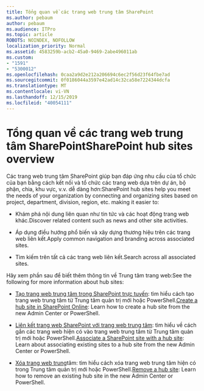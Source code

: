 ```yaml
---
title: Tổng quan về các trang web trung tâm SharePoint
ms.author: pebaum
author: pebaum
ms.audience: ITPro
ms.topic: article
ROBOTS: NOINDEX, NOFOLLOW
localization_priority: Normal
ms.assetid: 4583259b-acb2-45a0-9469-2abe496011ab
ms.custom:
- "1591"
- "5300012"
ms.openlocfilehash: 0caa2a9d2e212a206694c6ec2f56d23f64fbe7ad
ms.sourcegitcommit: 0f0186044a3597e42ad14c32ca58e7224344dcfa
ms.translationtype: MT
ms.contentlocale: vi-VN
ms.lasthandoff: 12/15/2019
ms.locfileid: "40054111"
---
```

# <a name="sharepoint-hub-sites-overview"></a><span data-ttu-id="7e86c-102">Tổng quan về các trang web trung tâm SharePoint</span><span class="sxs-lookup"><span data-stu-id="7e86c-102">SharePoint hub sites overview</span></span>

<span data-ttu-id="7e86c-103">Các trang web trung tâm SharePoint giúp bạn đáp ứng nhu cầu của tổ chức của bạn bằng cách kết nối và tổ chức các trang web dựa trên dự án, bộ phận, chia, khu vực, v.v. dễ dàng hơn:</span><span class="sxs-lookup"><span data-stu-id="7e86c-103">SharePoint hub sites help you meet the needs of your organization by connecting and organizing sites based on project, department, division, region, etc. making it easier to:</span></span>

- <span data-ttu-id="7e86c-104">Khám phá nội dung liên quan như tin tức và các hoạt động trang web khác.</span><span class="sxs-lookup"><span data-stu-id="7e86c-104">Discover related content such as news and other site activities.</span></span>

- <span data-ttu-id="7e86c-105">Áp dụng điều hướng phổ biến và xây dựng thương hiệu trên các trang web liên kết.</span><span class="sxs-lookup"><span data-stu-id="7e86c-105">Apply common navigation and branding across associated sites.</span></span> 

- <span data-ttu-id="7e86c-106">Tìm kiếm trên tất cả các trang web liên kết.</span><span class="sxs-lookup"><span data-stu-id="7e86c-106">Search across all associated sites.</span></span>

<span data-ttu-id="7e86c-107">Hãy xem phần sau để biết thêm thông tin về Trung tâm trang web:</span><span class="sxs-lookup"><span data-stu-id="7e86c-107">See the following for more information about hub sites:</span></span>
- <span data-ttu-id="7e86c-108">[Tạo trang web trung tâm trong SharePoint trực tuyến](https://docs.microsoft.com/sharepoint/create-hub-site): tìm hiểu cách tạo trang web trung tâm từ Trung tâm quản trị mới hoặc PowerShell.</span><span class="sxs-lookup"><span data-stu-id="7e86c-108">[Create a hub site in SharePoint Online](https://docs.microsoft.com/sharepoint/create-hub-site): Learn how to create a hub site from the new Admin Center or PowerShell.</span></span>

- <span data-ttu-id="7e86c-109">[Liên kết trang web SharePoint với trang web trung tâm](https://support.office.com/article/associate-a-sharepoint-site-with-a-hub-site-ae0009fd-af04-4d3d-917d-88edb43efc05): tìm hiểu về cách gắn các trang web hiện có vào trang web trung tâm từ Trung tâm quản trị mới hoặc PowerShell.</span><span class="sxs-lookup"><span data-stu-id="7e86c-109">[Associate a SharePoint site with a hub site](https://support.office.com/article/associate-a-sharepoint-site-with-a-hub-site-ae0009fd-af04-4d3d-917d-88edb43efc05): Learn about associating existing sites to a hub site from the new Admin Center or PowerShell.</span></span>

- <span data-ttu-id="7e86c-110">[Xóa trang web trung](https://docs.microsoft.com/sharepoint/remove-hub-site)tâm: tìm hiểu cách xóa trang web trung tâm hiện có trong Trung tâm quản trị mới hoặc PowerShell.</span><span class="sxs-lookup"><span data-stu-id="7e86c-110">[Remove a hub site](https://docs.microsoft.com/sharepoint/remove-hub-site): Learn how to remove an existing hub site in the new Admin Center or PowerShell.</span></span>

